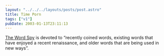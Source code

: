 ```yaml
---
layout: "../../../layouts/posts/post.astro"
title: Time Porn
tags: ["v1"]
pubDate: 2003-01-13T23:11:13
---
```


[The Word Spy][1] is devoted to &#8220;recently coined words, existing words that have enjoyed a recent renaissance, and older words that are being used in new ways&#8221;.

[1]: http://www.wordspy.com/
